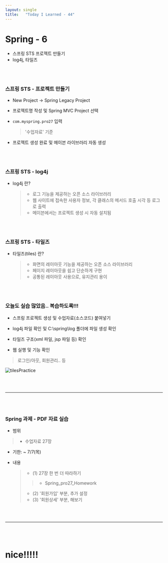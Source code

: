 ```yaml
---
layout: single
title:   "Today I Learned - 44"
---
```


# Spring - 6
  * 스프링 STS 프로젝트 만들기
  * log4j, 타일즈

<br>
<br>

### 스프링 STS - 프로젝트 만들기
  * New Project -> Spring Legacy Project

  * 프로젝트명 작성 및 Spring MVC Project 선택

  * ```com.myspring.pro27``` 입력
    > '수업자료' 기준

  * 프로젝트 생성 완료 및 메이븐 라이브러리 자동 생성

<br>
<br>

### 스프링 STS - log4j
  * log4j 란?
    > * 로그 기능을 제공하는 오픈 소스 라이브러리
    > * 웹 사이트에 접속한 사용자 정보, 각 클래스의 메서드 호출 시각 등 로그로 출력
    > * 메이븐에서는 프로젝트 생성 시 자동 설치됨

<br>
<br>

### 스프링 STS - 타일즈
  * 타일즈(tiles) 란?
    > * 화면의 레이아웃 기능을 제공하는 오픈 소스 라이브러리
    > * 페이지 레이아웃을 쉽고 단순하게 구현
    > * 공통된 레이아웃 사용으로, 유지관리 용이

<br>
<br>

### 오늘도 실습 많았음.. 복습하도록!!!
  * 스프링 프로젝트 생성 및 수업자료(소스코드) 붙여넣기

  * log4j 파일 확인 및 C:\spring\log 폴더에 파일 생성 확인

  * 타일즈 구조(xml 파일, jsp 파일 등) 확인

  * 웹 실행 및 기능 확인
   > 로그인/아웃, 회원관리.. 등

![tilesPractice](https://rightmemory1999.github.io/images/data0613/tilesPractice.png)

<br>
<br>

* * *

<br>
<br>

### Spring 과제 - PDF 자료 실습 
  * 범위
   > * 수업자료 27장

  * 기한: ~ 7/7(목)

  * 내용
    > * (1) 27장 한 번 더 따라하기
    >> * Spring_pro27_Homework
    > * (2) '회원가입' 부분, 추가 설정
    > * (3) '회원상세' 부분, 해보기

<br>
<br>

* * *

<br>
<br>

# nice!!!!!
